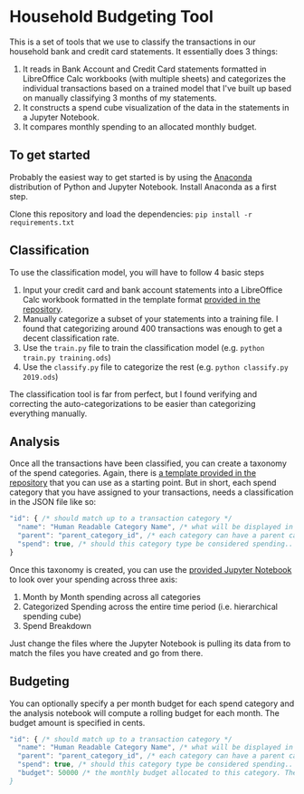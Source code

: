 # Household Budgeting Tool

This is a set of tools that we use to classify the transactions in our household bank and credit card statements. It essentially does 3 things:

1. It reads in Bank Account and Credit Card statements formatted in LibreOffice Calc workbooks (with multiple sheets) and categorizes the individual transactions based on a trained model that I've built up based on manually classifying 3 months of my statements.
2. It constructs a spend cube visualization of the data in the statements in a Jupyter Notebook.
3. It compares monthly spending to an allocated monthly budget.

## To get started

Probably the easiest way to get started is by using the [Anaconda](https://www.anaconda.com/) distribution of Python and Jupyter Notebook. Install Anaconda as a first step.

Clone this repository and load the dependencies: `pip install -r requirements.txt`

## Classification

To use the classification model, you will have to follow 4 basic steps

1. Input your credit card and bank account statements into a LibreOffice Calc workbook formatted in the template format [provided in the repository](statement.template.ods).
2. Manually categorize a subset of your statements into a training file. I found that categorizing around 400 transactions was enough to get a decent classification rate.
3. Use the `train.py` file to train the classification model (e.g. `python train.py training.ods`)
4. Use the `classify.py` file to categorize the rest (e.g. `python classify.py 2019.ods`)

The classification tool is far from perfect, but I found verifying and correcting the auto-categorizations to be easier than categorizing everything manually.

## Analysis

Once all the transactions have been classified, you can create a taxonomy of the spend categories. Again, there is [a template provided in the repository](taxonomy.template.json) that you can use as a starting point. But in short, each spend category that you have assigned to your transactions, needs a classification in the JSON file like so:

```js
"id": { /* should match up to a transaction category */
  "name": "Human Readable Category Name", /* what will be displayed in the Jupyter Notebook */
  "parent": "parent_category_id", /* each category can have a parent category if you want to create a hierarchical spend cube */
  "spend": true, /* should this category type be considered spending.. defaults to true, but things like automatic deposits from paystubs or health benefits should be false */
}
```

Once this taxonomy is created, you can use the [provided Jupyter Notebook](analyze.ipynb) to look over your spending across three axis:

1. Month by Month spending across all categories
2. Categorized Spending across the entire time period (i.e. hierarchical spending cube)
3. Spend Breakdown

Just change the files where the Jupyter Notebook is pulling its data from to match the files you have created and go from there.

## Budgeting

You can optionally specify a per month budget for each spend category and the analysis notebook will compute a rolling budget for each month. The budget amount is specified in cents.

```js
"id": { /* should match up to a transaction category */
  "name": "Human Readable Category Name", /* what will be displayed in the Jupyter Notebook */
  "parent": "parent_category_id", /* each category can have a parent category if you want to create a hierarchical spend cube */
  "spend": true, /* should this category type be considered spending.. defaults to true, but things like automatic deposits from paystubs or health benefits should be false */
  "budget": 50000 /* the monthly budget allocated to this category. The number is specified in pennies.
}
```

